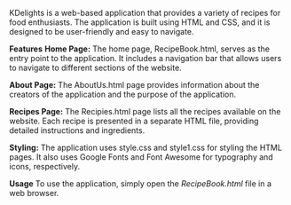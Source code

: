 KDelights is a web-based application that provides a variety of recipes for food enthusiasts. The application is built using HTML and CSS, and it is designed to be user-friendly and easy to navigate.

**Features**
**Home Page:** The home page, RecipeBook.html, serves as the entry point to the application. It includes a navigation bar that allows users to navigate to different sections of the website.

**About Page:** The AboutUs.html page provides information about the creators of the application and the purpose of the application.

**Recipes Page:** The Recipies.html page lists all the recipes available on the website. Each recipe is presented in a separate HTML file, providing detailed instructions and ingredients.

**Styling:** The application uses style.css and style1.css for styling the HTML pages. It also uses Google Fonts and Font Awesome for typography and icons, respectively.

**Usage**
To use the application, simply open the _RecipeBook.html_ file in a web browser.

